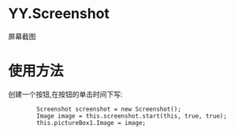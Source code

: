 # YY.Screenshot
屏幕截图
# 使用方法
创建一个按钮,在按钮的单击时间下写:

            Screenshot screenshot = new Screenshot();
            Image image = this.screenshot.start(this, true, true);
            this.pictureBox1.Image = image;
